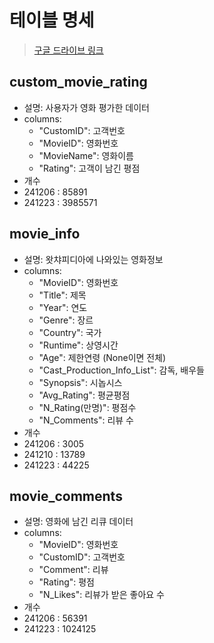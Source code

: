 # 테이블 명세

> [구글 드라이브 링크](https://drive.google.com/drive/folders/1V2xRgN2h3gniuUU3DekYkrvDDRCF-_zl?usp=drive_link)

## custom_movie_rating
- 설명: 사용자가 영화 평가한 데이터   
- columns:  
    - "CustomID": 고객번호
    - "MovieID": 영화번호 
    - "MovieName": 영화이름 
    - "Rating": 고객이 남긴 평점   
- 개수
- 241206 : 85891
- 241223 : 3985571

## movie_info
- 설명: 왓챠피디아에 나와있는 영화정보
- columns: 
    - "MovieID": 영화번호
    - "Title": 제목
    - "Year": 연도
    - "Genre": 장르
    - "Country": 국가
    - "Runtime": 상영시간
    - "Age": 제한연령 (None이면 전체)
    - "Cast_Production_Info_List": 감독, 배우들 
    - "Synopsis": 시놉시스 
    - "Avg_Rating": 평균평점
    - "N_Rating(만명)": 평점수
    - "N_Comments": 리뷰 수
- 개수
- 241206 : 3005
- 241210 : 13789
- 241223 : 44225

## movie_comments
- 설명: 영화에 남긴 리큐 데이터
- columns: 
    - "MovieID": 영화번호
    - "CustomID": 고객번호
    - "Comment": 리뷰
    - "Rating": 평점
    - "N_Likes": 리뷰가 받은 좋아요 수
- 개수
- 241206 : 56391
- 241223 : 1024125
